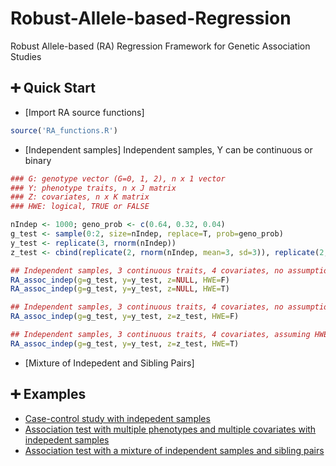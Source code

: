 # Robust-Allele-based-Regression
Robust Allele-based (RA) Regression Framework for Genetic Association Studies

## :heavy_plus_sign: Quick Start
- [Import RA source functions]
```R
source('RA_functions.R')
```

- [Independent samples] Independent samples, Y can be continuous or binary
```R
### G: genotype vector (G=0, 1, 2), n x 1 vector
### Y: phenotype traits, n x J matrix 
### Z: covariates, n x K matrix
### HWE: logical, TRUE or FALSE

nIndep <- 1000; geno_prob <- c(0.64, 0.32, 0.04)
g_test <- sample(0:2, size=nIndep, replace=T, prob=geno_prob)
y_test <- replicate(3, rnorm(nIndep))
z_test <- cbind(replicate(2, rnorm(nIndep, mean=3, sd=3)), replicate(2, rnorm(nIndep, mean=4, sd=4)))

## Independent samples, 3 continuous traits, 4 covariates, no assumption of HWE
RA_assoc_indep(g=g_test, y=y_test, z=NULL, HWE=F)
RA_assoc_indep(g=g_test, y=y_test, z=NULL, HWE=T)

## Independent samples, 3 continuous traits, 4 covariates, no assumption of HWE
RA_assoc_indep(g=g_test, y=y_test, z=z_test, HWE=F)

## Independent samples, 3 continuous traits, 4 covariates, assuming HWE holds
RA_assoc_indep(g=g_test, y=y_test, z=z_test, HWE=T)

```
- [Mixture of Indepedent and Sibling Pairs] 

## :heavy_plus_sign: Examples
* [Case-control study with indepedent samples](https://github.com/lzhangdc/Robust-Allele-based-Regression-Framework/blob/main/vignette/case_control_study.md)
* [Association test with multiple phenotypes and multiple covariates with indepedent samples]()
* [Association test with a mixture of independent samples and sibling pairs]()
